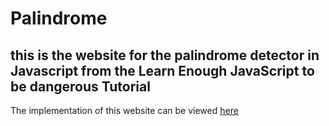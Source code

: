 # Palindrome
## this is the website for the palindrome detector in Javascript from the Learn Enough JavaScript to be dangerous Tutorial

The implementation of this website can be viewed [here](https://konstrukteur.github.io/palindrome-website-js/)

<!-- ![initial design](design.png) -->